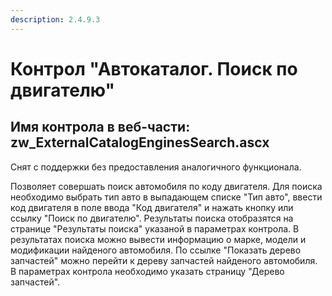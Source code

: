 ```yaml
---
description: 2.4.9.3
---
```


# Контрол "Автокаталог. Поиск по двигателю"

## Имя контрола в веб-части: zw\_ExternalCatalogEnginesSearch.ascx

Снят с поддержки без предоставления аналогичного функционала.

Позволяет совершать поиск автомобиля по коду двигателя. Для поиска необходимо выбрать тип авто в выпадающем списке "Тип авто", ввести код двигателя в поле ввода "Код двигателя" и нажать кнопку или ссылку "Поиск по двигателю". Результаты поиска отобразятся на странице "Результаты поиска" указаной в параметрах контрола. В результатах поиска можно вывести информацию о марке, модели и модификации найденого автомобиля. По ссылке "Показать дерево запчастей" можно перейти к дереву запчастей найденого автомобиля. В параметрах контрола необходимо указать страницу "Дерево запчастей".

